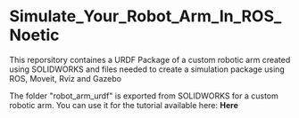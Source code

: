 # Simulate_Your_Robot_Arm_In_ROS_Noetic
This reporsitory containes a URDF Package of a custom robotic arm created using SOLIDWORKS and files needed to create a simulation package using ROS, Moveit, Rviz and Gazebo

The folder "robot_arm_urdf" is exported from SOLIDWORKS for a custom robotic arm. You can use it for the tutorial available here: **Here**
